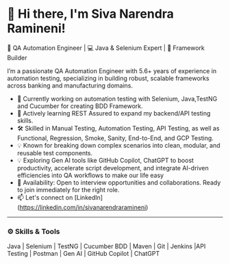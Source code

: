 # 👋 Hi there, I'm Siva Narendra Ramineni!

🎯 QA Automation Engineer | 💻 Java & Selenium Expert | 🧪 Framework Builder  

I’m a passionate QA Automation Engineer with 5.6+ years of experience in automation testing, specializing in building robust, scalable frameworks across banking and manufacturing domains.

- 🔭 Currently working on automation testing with Selenium, Java,TestNG and Cucumber for creating BDD Framework.
- 🌱 Actively learning REST Assured to expand my backend/API testing skills.
- 🛠️ Skilled in Manual Testing, Automation Testing, API Testing, as well as Functional, Regression, Smoke, Sanity, End-to-End, and GCP Testing.
- 💡 Known for breaking down complex scenarios into clean, modular, and reusable test components.
- 💡 Exploring Gen AI tools like GitHub Copilot, ChatGPT to boost productivity, accelerate script development, and integrate AI-driven efficiencies into QA workflows to make our life easy
- 📅 Availability: Open to interview opportunities and collaborations. Ready to join immediately for the right role.
- 📫 Let's connect on [LinkedIn] (https://linkedin.com/in/sivanarendraramineni)

---

### ⚙️ Skills & Tools

Java | Selenium | TestNG | Cucumber BDD | Maven | Git | Jenkins |API Testing | Postman | Gen AI | GitHub Copilot | ChatGPT
